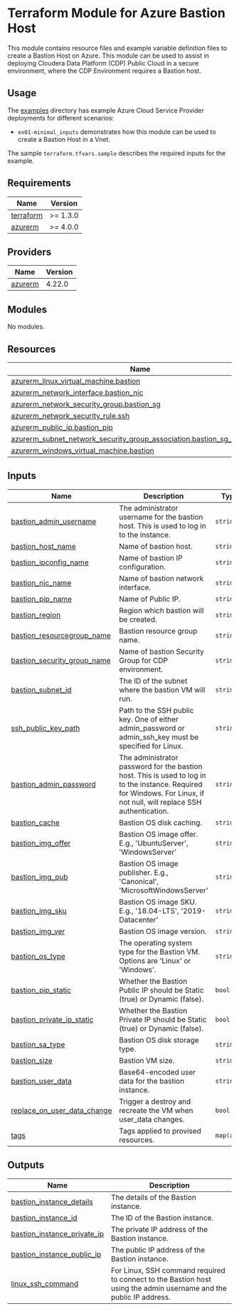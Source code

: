 <!-- BEGIN_TF_DOCS -->
# Terraform Module for Azure Bastion Host

This module contains resource files and example variable definition files to create a Bastion Host on Azure. This module can be used to assist in deploying Cloudera Data Platform (CDP) Public Cloud in a secure environment, where the CDP Environment requires a Bastion host.

## Usage

The [examples](./examples) directory has example Azure Cloud Service Provider deployments for different scenarios:

* `ex01-minimal_inputs` demonstrates how this module can be used to create a Bastion Host in a Vnet.

The sample `terraform.tfvars.sample` describes the required inputs for the example.

## Requirements

| Name | Version |
|------|---------|
| <a name="requirement_terraform"></a> [terraform](#requirement\_terraform) | >= 1.3.0 |
| <a name="requirement_azurerm"></a> [azurerm](#requirement\_azurerm) | >= 4.0.0 |

## Providers

| Name | Version |
|------|---------|
| <a name="provider_azurerm"></a> [azurerm](#provider\_azurerm) | 4.22.0 |

## Modules

No modules.

## Resources

| Name | Type |
|------|------|
| [azurerm_linux_virtual_machine.bastion](https://registry.terraform.io/providers/hashicorp/azurerm/latest/docs/resources/linux_virtual_machine) | resource |
| [azurerm_network_interface.bastion_nic](https://registry.terraform.io/providers/hashicorp/azurerm/latest/docs/resources/network_interface) | resource |
| [azurerm_network_security_group.bastion_sg](https://registry.terraform.io/providers/hashicorp/azurerm/latest/docs/resources/network_security_group) | resource |
| [azurerm_network_security_rule.ssh](https://registry.terraform.io/providers/hashicorp/azurerm/latest/docs/resources/network_security_rule) | resource |
| [azurerm_public_ip.bastion_pip](https://registry.terraform.io/providers/hashicorp/azurerm/latest/docs/resources/public_ip) | resource |
| [azurerm_subnet_network_security_group_association.bastion_sg_association](https://registry.terraform.io/providers/hashicorp/azurerm/latest/docs/resources/subnet_network_security_group_association) | resource |
| [azurerm_windows_virtual_machine.bastion](https://registry.terraform.io/providers/hashicorp/azurerm/latest/docs/resources/windows_virtual_machine) | resource |

## Inputs

| Name | Description | Type | Default | Required |
|------|-------------|------|---------|:--------:|
| <a name="input_bastion_admin_username"></a> [bastion\_admin\_username](#input\_bastion\_admin\_username) | The administrator username for the bastion host. This is used to log in to the instance. | `string` | n/a | yes |
| <a name="input_bastion_host_name"></a> [bastion\_host\_name](#input\_bastion\_host\_name) | Name of bastion host. | `string` | n/a | yes |
| <a name="input_bastion_ipconfig_name"></a> [bastion\_ipconfig\_name](#input\_bastion\_ipconfig\_name) | Name of bastion IP configuration. | `string` | n/a | yes |
| <a name="input_bastion_nic_name"></a> [bastion\_nic\_name](#input\_bastion\_nic\_name) | Name of bastion network interface. | `string` | n/a | yes |
| <a name="input_bastion_pip_name"></a> [bastion\_pip\_name](#input\_bastion\_pip\_name) | Name of Public IP. | `string` | n/a | yes |
| <a name="input_bastion_region"></a> [bastion\_region](#input\_bastion\_region) | Region which bastion will be created. | `string` | n/a | yes |
| <a name="input_bastion_resourcegroup_name"></a> [bastion\_resourcegroup\_name](#input\_bastion\_resourcegroup\_name) | Bastion resource group name. | `string` | n/a | yes |
| <a name="input_bastion_security_group_name"></a> [bastion\_security\_group\_name](#input\_bastion\_security\_group\_name) | Name of bastion Security Group for CDP environment. | `string` | n/a | yes |
| <a name="input_bastion_subnet_id"></a> [bastion\_subnet\_id](#input\_bastion\_subnet\_id) | The ID of the subnet where the bastion VM will run. | `string` | n/a | yes |
| <a name="input_ssh_public_key_path"></a> [ssh\_public\_key\_path](#input\_ssh\_public\_key\_path) | Path to the SSH public key. One of either admin\_password or admin\_ssh\_key must be specified for Linux. | `string` | n/a | yes |
| <a name="input_bastion_admin_password"></a> [bastion\_admin\_password](#input\_bastion\_admin\_password) | The administrator password for the bastion host. This is used to log in to the instance. Required for Windows. For Linux, if not null, will replace SSH authentication. | `string` | `null` | no |
| <a name="input_bastion_cache"></a> [bastion\_cache](#input\_bastion\_cache) | Bastion OS disk caching. | `string` | `"ReadWrite"` | no |
| <a name="input_bastion_img_offer"></a> [bastion\_img\_offer](#input\_bastion\_img\_offer) | Bastion OS image offer. E.g., 'UbuntuServer', 'WindowsServer' | `string` | `"UbuntuServer"` | no |
| <a name="input_bastion_img_pub"></a> [bastion\_img\_pub](#input\_bastion\_img\_pub) | Bastion OS image publisher. E.g., 'Canonical', 'MicrosoftWindowsServer' | `string` | `"Canonical"` | no |
| <a name="input_bastion_img_sku"></a> [bastion\_img\_sku](#input\_bastion\_img\_sku) | Bastion OS image SKU. E.g., '18.04-LTS', '2019-Datacenter' | `string` | `"18.04-LTS"` | no |
| <a name="input_bastion_img_ver"></a> [bastion\_img\_ver](#input\_bastion\_img\_ver) | Bastion OS image version. | `string` | `"latest"` | no |
| <a name="input_bastion_os_type"></a> [bastion\_os\_type](#input\_bastion\_os\_type) | The operating system type for the Bastion VM. Options are 'Linux' or 'Windows'. | `string` | `"Linux"` | no |
| <a name="input_bastion_pip_static"></a> [bastion\_pip\_static](#input\_bastion\_pip\_static) | Whether the Bastion Public IP should be Static (true) or Dynamic (false). | `bool` | `true` | no |
| <a name="input_bastion_private_ip_static"></a> [bastion\_private\_ip\_static](#input\_bastion\_private\_ip\_static) | Whether the Bastion Private IP should be Static (true) or Dynamic (false). | `bool` | `false` | no |
| <a name="input_bastion_sa_type"></a> [bastion\_sa\_type](#input\_bastion\_sa\_type) | Bastion OS disk storage type. | `string` | `"Standard_LRS"` | no |
| <a name="input_bastion_size"></a> [bastion\_size](#input\_bastion\_size) | Bastion VM size. | `string` | `"Standard_F2"` | no |
| <a name="input_bastion_user_data"></a> [bastion\_user\_data](#input\_bastion\_user\_data) | Base64-encoded user data for the bastion instance. | `string` | `null` | no |
| <a name="input_replace_on_user_data_change"></a> [replace\_on\_user\_data\_change](#input\_replace\_on\_user\_data\_change) | Trigger a destroy and recreate the VM when user\_data changes. | `bool` | `null` | no |
| <a name="input_tags"></a> [tags](#input\_tags) | Tags applied to provised resources. | `map(any)` | `null` | no |

## Outputs

| Name | Description |
|------|-------------|
| <a name="output_bastion_instance_details"></a> [bastion\_instance\_details](#output\_bastion\_instance\_details) | The details of the Bastion instance. |
| <a name="output_bastion_instance_id"></a> [bastion\_instance\_id](#output\_bastion\_instance\_id) | The ID of the Bastion instance. |
| <a name="output_bastion_instance_private_ip"></a> [bastion\_instance\_private\_ip](#output\_bastion\_instance\_private\_ip) | The private IP address of the Bastion instance. |
| <a name="output_bastion_instance_public_ip"></a> [bastion\_instance\_public\_ip](#output\_bastion\_instance\_public\_ip) | The public IP address of the Bastion instance. |
| <a name="output_linux_ssh_command"></a> [linux\_ssh\_command](#output\_linux\_ssh\_command) | For Linux, SSH command required to connect to the Bastion host using the admin username and the public IP address. |
<!-- END_TF_DOCS -->